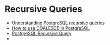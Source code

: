 # Recursive Queries

- [Understanding PostgreSQL recursive queries](https://medium.com/@davidrp1996/understanding-postgresql-recursive-queries-fc994e9b639e)
- [How to use COALESCE in PostgreSQL](https://www.enterprisedb.com/postgres-tutorials/how-use-coalesce-postgresql)
- [PostgreSQL Recursive Query](https://neon.com/postgresql/postgresql-tutorial/postgresql-recursive-query)
- 
